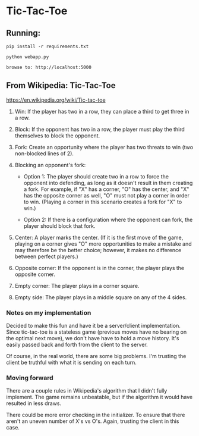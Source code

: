 # Tic-Tac-Toe
## Running:

    pip install -r requirements.txt

    python webapp.py

    browse to: http://localhost:5000

## From Wikipedia: Tic-Tac-Toe
https://en.wikipedia.org/wiki/Tic-tac-toe


1. Win: If the player has two in a row, they can place a third to get three
   in a row.

2. Block: If the opponent has two in a row, the player must play the third
   themselves to block the opponent.

3. Fork: Create an opportunity where the player has two threats to win (two
   non-blocked lines of 2).

4. Blocking an opponent's fork:

    - Option 1: The player should create two in a row to force the opponent
      into defending, as long as it doesn't result in them creating a fork.
      For example, if "X" has a corner, "O" has the center, and "X" has the
      opposite corner as well, "O" must not play a corner in order to win.
      (Playing a corner in this scenario creates a fork for "X" to win.)

    - Option 2: If there is a configuration where the opponent can fork,
      the player should block that fork.

5. Center: A player marks the center. (If it is the first move of the game,
   playing on a corner gives "O" more opportunities to make a mistake and
   may therefore be the better choice; however, it makes no difference between
   perfect players.)

6. Opposite corner: If the opponent is in the corner, the player plays the
   opposite corner.

7. Empty corner: The player plays in a corner square.

8. Empty side: The player plays in a middle square on any of the 4 sides.

### Notes on my implementation

Decided to make this fun and have it be a server/client implementation. Since
tic-tac-toe is a stateless game (previous moves have no bearing on the optimal
next move), we don't have have to hold a move history. It's easily passed
back and forth from the client to the server.

Of course, in the real world, there are some big problems. I'm trusting the
client be truthful with what it is sending on each turn.

### Moving forward

There are a couple rules in Wikipedia's algorithm that I didn't fully
implement. The game remains unbeatable, but if the algorithm it would have
resulted in less draws.

There could be more error checking in the initializer. To ensure that there
aren't an uneven number of X's vs O's. Again, trusting the client in this case.


